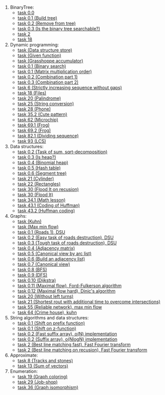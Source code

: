 1. BinaryTree:
   * [task 0.0](./BinaryTree/task%200.0/ "task 0.0") 
   * [task 0.1 (Build tree)](./BinaryTree/task%200.1/ "task 0.1 (Build tree)")
   * [task 0.2 (Remove from tree)](./BinaryTree/task%200.2%20(Remove%20from%20tree)/ "task 0.2 (Remove from tree)")
   * [task 0.3 (Is the binary tree searchable?)](./BinaryTree/task%200.3%20(is%20the%20binary%20tree%20searchable?)/ "task 0.3 (Is the binary tree searchable?)")
   * [task 2](./BinaryTree/task%202/ "task 2")
   * [task 18](./BinaryTree/task_18/ "task 18")
2. Dynamic programming:
   * [task (Data structure store)](./Dynamic%20programming/task%20(data%20structure%20store)/ "task (Data structure store)")
   * [task (Given function)](./Dynamic%20programming/task%20(given%20a%20function)/ "task (Given function)")
   * [task (Grasshoppe accumulator)](./Dynamic%20programming/task%20(grasshoppe%20accumulator)/ "task (Grasshope accumulator)")
   * [task 0.1 (Binary search)](./Dynamic%20programming/task%200.1%20(binary%20search)/ "task 0.1 (Binary search)")
   * [task 0.1 (Matrix multiplication order)](./Dynamic%20programming/task%200.1%20(matrix%20multiplication%20order)/ "task 0.1 (Matrix multiplication order)")
   * [task 0.2 (Combination part 1)](./Dynamic%20programming/task%200.2%20(combination%20(1%20part))/ "task 0.2 (Combination part 1)")
   * [task 0.3 (Combination part 2)](./Dynamic%20programming/task%200.3%20(combination%20(2%20part))/ "task 0.3 (Combination part 3)")
   * [task 6 (Strictly increasing sequence without gaps)](./Dynamic%20programming/task%206%20(strictly%20increasing%20sequence%20without%20gaps)/ "task 6 (Strictly increasing sequence without gaps)")
   * [task 18 (Files)](./Dynamic%20programming/task%2018%20(files)/ "task 18 (Files)")
   * [task 20 (Palindrome)](./Dynamic%20programming/task%2020%20(Palindrome)/ "task 20 (Palindrome)")
   * [task 25 (String conversion)](./Dynamic%20programming/task%2025%20(string%20conversion)/ "task 25 (String conversion)")
   * [task 28 (Phone)](./Dynamic%20programming/task%2028%20(phone)/ "task 28 (Phone)")
   * [task 35.2 (Cute pattern)](./Dynamic%20programming/task%2035.2%20(cute%20pattern)/ "task 35.2 (Cute pattern)")
   * [task 62 (Microchip)](./Dynamic%20programming/task%2062%20(microchip)/ "task 62 (Microchip)")
   * [task 69.1 (Frog)](./Dynamic%20programming/task%2069.1%20(frog)/ "task 69.1 (Frog)")
   * [task 69.2 (Frog)](./Dynamic%20programming/task%2069.2%20(frog)/ "task 69.2 (Frog)")
   * [task 82.1 (Dividing sequence)](./Dynamic%20programming/task%2082.1%20(dividing%20sequence)/ "task 82.1 (Dividing sequence)")
   * [task 93 (LCS)](./Dynamic%20programming/task%2093%20(LCS)/ "task 93 (LCS)")
3. Data structures:
   * [task 0.2 (Task of sum, sqrt-decomposition)](./Data%20structures/task%200.2%20(task%20of%20sum)/ "task 0.2 (Task of sum, sqrt-decomposition)")
   * [task 0.3 (Is heap?)](./Data%20structures/task%200.3%20(is%20heap?)/ "task 0.3 (Is heap?)")
   * [task 0.4 (Binomial heap)](./Data%20structures/task%200.4%20(binomial%20heap)/ "task 0.4 (Binomial heap)")
   * [task 0.5 (Hash table)](./Data%20structures/task%200.5%20(hash%20table)/ "task 0.5 (Hash table)")
   * [task 0.6 (Segment tree)](./Data%20structures/task%200.6%20(segment%20tree)/ "task 0.6 (Segment tree)")
   * [task 21 (Cylinder)](./Data%20structures/task%2021%20(cylinder)/ "task 21 (Cylinder)")
   * [task 22 (Rectangles)](./Data%20structures/task%2022%20(rectangles)/ "task 22 (Rectangles)")
   * [task 30 (Flood It on recusion)](./Data%20structures/task%2030%20(Flood%20It%20on%20recursion)/ "task 30 (Flood It on recusion)")
   * [task 30 (Flood It)](./Data%20structures/task%2030%20(Flood%20It)/ "task 30 (Flood It)")
   * [task 34.1 (Math lesson)](./Data%20structures/task%2034.1%20(math%20lesson)/ "task 34.1 (Math lesson)")
   * [task 43.1 (Coding of Huffman)](./Data%20structures/task%2043.1%20(coding%20of%20huffman)/ "task 43.1 (Coding of Huffman)")
   * [task 43.2 (Huffman coding)](./Data%20structures/task%2043.2%20(huffman%20coding)/ "task 43.2 (Huffman coding)")
4. Graphs:
   * [task (Kuhn)](./Graphs/task%20(Kuhn)/ "task (Kuhn)")
   * [task (Max min flow)](./Graphs/task%20(Max%20min%20flow)/ "task (Max min flow)")
   * [task 0.1 (Roads 1), DSU](./Graphs/task%200.1%20(roads%201)/ "task 0.1 (Roads 1), DSU")
   * [task 0.2 (Easy task of roads destruction), DSU](./Graphs/task%200.2%20(roads%20destruction)/ "task 0.2 (Easy task of roads destruction), DSU")
   * [task 0.3 (Tough task of roads destruction), DSU](./Graphs/task%200.3%20(roads%20destruction)/ "task 0.3 (Tough task of roads destruction), DSU")
   * [task 0.4 (Adjacency matrix)](./Graphs/task%200.4%20(adjacency%20matrix)/ "task 0.4 (Adjacency matrix)")
   * [task 0.5 (Canonical view by arc list)](./Graphs/task%200.5%20(canonical%20view%20by%20arc%20list)/ "task 0.5 (Canonical view by arc list)")
   * [task 0.6 (Build an adjacency list)](./Graphs/task%200.6%20(build%20an%20adjacency%20list)/ "task 0.6 (Build an adjacency list)")
   * [task 0.7 (Canonical view)](./Graphs/task%200.7%20(canonical%20view)/ "task 0.7 (Canonical view)")
   * [task 0.8 (BFS)](./Graphs/task%200.8%20(BFS)/ "task 0.8 (BFS)")
   * [task 0.9 (DFS)](./Graphs/task%200.9%20(DFS)/ "task 0.9 (DFS)")
   * [task 0.10 (Dijkstra)](./Graphs/task%200.10%20(Dijkstra)/ "task 0.10 (Dijkstra)")
   * [task 0.11 (Maximal flow), Ford-Fulkerson algorithm](./Graphs/task%200.11%20(Maximal%20flow)/ "task 0.11 (Maximal flow), Ford-Fulkerson algorithm")
   * [task 0.12 (Maximal flow hard), Dinic's algorithm](./Graphs/task%200.12%20(Maximal%20flow%20hard)/ "task 0.12 (Maximal flow hard), Dinic's algorithm")
   * [task 20 (Without left turns)](./Graphs/task%2020%20(without%20left%20turns)/ "task 20 (Without left turns)")
   * [task 21 (Shortest rout with additional time to overcome intersections)](./Graphs/task%2021%20(Shertest%20rout%20with%20overcome%20intersections)/ "task 21 (Shortest rout with additional time to overcome intersections)")
   * [task 55 (Reliable network), max min flow](./Graphs/task%2055%20(reliable%20network)/ "task 55 (Reliable network), max min flow")
   * [task 64 (Crime house), kuhn](./Graphs/task%2064%20(crime%20house)/ "task 64 (Crime house), kuhn")
5. String algorithms and data structures:
   * [task 0.1 (Shift on prefix function)](./String%20algorithms%20and%20data%20structures/task%200.1%20(shift%20on%20prefix%20function)/ "task 0.1 (Shift on prefix function)")
   * [task 0.1 (Shift on z-function)](./String%20algorithms%20and%20data%20structures/task%200.1%20(shift%20on%20z-function)/ "task 0.1 (Shift on z-function)")
   * [task 0.2 (Fast suffix array), o(N) implementation](./String%20algorithms%20and%20data%20structures/task%200.2%20(fast%20suffix%20array)/ "task 0.2 (Fast suffix array), o(N) implementation")
   * [task 0.2 (Suffix array), o(NlogN) implementation](./String%20algorithms%20and%20data%20structures/task%200.2%20(suffix%20array)/ "task 0.2 (Suffix array), o(NlogN) implementation")
   * [task 2 (Best line matching fast), Fast Fourier transform](https://github.com/L3b1n/course_2/tree/main/Algorithms%20(C%2B%2B)/String%20algorithms%20and%20data%20structures/task%202%20(best%20line%20matching%20fast) "task 2 (Best line matching fast), Fast Fourier transform")
   * [task 2 (Best line matching on recusion), Fast Fourier transform](https://github.com/L3b1n/course_2/tree/main/Algorithms%20(C%2B%2B)/String%20algorithms%20and%20data%20structures/task%202%20(best%20line%20matching%20on%20recusion) "task 2 (Best line matching on recusion), Fast Fourier transform")
6. Approximate:
   * [task 8 (Tracks and stones)](https://github.com/L3b1n/course_2/tree/main/Algorithms%20(C%2B%2B)/Approximate/task%208%20(trucks%20and%20stones) "task 8 (Trucks and stones)")
   * [task 13 (Sum of vectors)](https://github.com/L3b1n/course_2/tree/main/Algorithms%20(C%2B%2B)/Approximate/task%2013%20(sum%20of%20vectors) "task 13 (Sum of vectors)")
7. Enumeration:
   * [task 19 (Graph coloring)](https://github.com/L3b1n/course_2/tree/main/Algorithms%20(C%2B%2B)/Enumeration/task%2019%20(graph%20coloring) "task 19 (Graph coloring)")
   * [task 29 (Job-shop)](https://github.com/L3b1n/course_2/tree/main/Algorithms%20(C%2B%2B)/Enumeration/task%2029%20(Job-shop) "task 29 (Job-shop)")
   * [task 36 (Graph isomorphism)](https://github.com/L3b1n/course_2/tree/main/Algorithms%20(C%2B%2B)/Enumeration/task%2036%20(graph%20isomorphism) "task 36 (Graph isomorphism)")